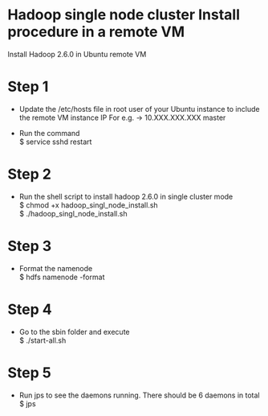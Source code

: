 # Hadoop single node cluster Install procedure in a remote VM
Install Hadoop 2.6.0 in Ubuntu remote VM

# Step 1
- Update the /etc/hosts file in root user of your Ubuntu instance to include the remote VM instance IP
  For e.g. -> 10.XXX.XXX.XXX  master
  
- Run the command<br> 
  $ service sshd restart

# Step 2
- Run the shell script to install hadoop 2.6.0 in single cluster mode<br>
  $ chmod +x hadoop_singl_node_install.sh<br>
  $ ./hadoop_singl_node_install.sh<br>
  
# Step 3
- Format the namenode<br>
  $ hdfs namenode -format
  
# Step 4
- Go to the sbin folder and execute<br>
  $ ./start-all.sh
  
# Step 5
- Run jps to see the daemons running. There should be 6 daemons in total<br>
  $ jps
